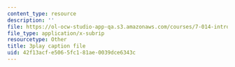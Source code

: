 ```yaml
---
content_type: resource
description: ''
file: https://ol-ocw-studio-app-qa.s3.amazonaws.com/courses/7-014-introductory-biology-spring-2005/42f13acfe5065fc181ae0039dce6343c_R3DI6W9iKtU.vtt
file_type: application/x-subrip
resourcetype: Other
title: 3play caption file
uid: 42f13acf-e506-5fc1-81ae-0039dce6343c
---
```

